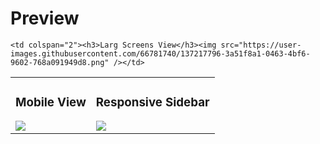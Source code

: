 # Preview

<table>
  <tr>
    
    <td colspan="2"><h3>Larg Screens View</h3><img src="https://user-images.githubusercontent.com/66781740/137217796-3a51f8a1-0463-4bf6-9602-768a091949d8.png" /></td>
  </tr>
  <tr>
    <td>
      <h3>Mobile View</h3>
      <img src="https://user-images.githubusercontent.com/66781740/137218166-f340d61a-5aa9-4dc9-8ebf-a6eb6c5a0755.png" />
    </td>
    <td>
      <h3>Responsive Sidebar</h3>
      <img src="https://user-images.githubusercontent.com/66781740/137218333-94c72594-199b-488d-9c23-d1642863b8a6.png" />
    </td>
  </tr>
</table>

